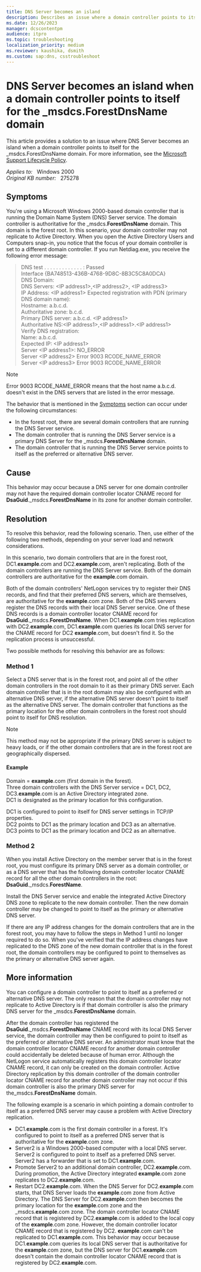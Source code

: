 ```yaml
---
title: DNS Server becomes an island
description: Describes an issue where a domain controller points to itself for the _msdcs.ForestDnsName domain.
ms.date: 12/26/2023
manager: dcscontentpm
audience: itpro
ms.topic: troubleshooting
localization_priority: medium
ms.reviewer: kaushika, dsmith
ms.custom: sap:dns, csstroubleshoot
---
```

# DNS Server becomes an island when a domain controller points to itself for the _msdcs.ForestDnsName domain

This article provides a solution to an issue where DNS Server becomes an island when a domain controller points to itself for the _msdcs.ForestDnsName domain. For more information, see the [Microsoft Support Lifecycle Policy](/lifecycle/).

_Applies to:_ &nbsp; Windows 2000  
_Original KB number:_ &nbsp; 275278

## Symptoms

You're using a Microsoft Windows 2000-based domain controller that is running the Domain Name System (DNS) Server service. The domain controller is authoritative for the _msdcs.**ForestDnsName** domain. This domain is the forest root. In this scenario, your domain controller may not replicate to Active Directory. When you open the Active Directory Users and Computers snap-in, you notice that the focus of your domain controller is set to a different domain controller. If you run Netdiag.exe, you receive the following error message:

> DNS test . . . . . . . . . . . . . : Passed  
Interface {BA748513-436B-4768-9D8C-8B3C5C8A0DCA}  
DNS Domain:  
DNS Servers: \<IP address1>,\<IP address2>, \<IP address3>  
IP Address: \<IP address1> Expected registration with PDN (primary DNS domain name):  
Hostname: a.b.c.d.  
Authoritative zone: b.c.d.  
Primary DNS server: a.b.c.d. \<IP address1>  
Authoritative NS:\<IP address1>,\<IP address1>.\<IP address1>  
Verify DNS registration:  
Name: a.b.c.d.  
Expected IP: \<IP address1>  
Server \<IP address1>: NO_ERROR  
Server \<IP address2> Error 9003 RCODE_NAME_ERROR  
Server \<IP address3> Error 9003 RCODE_NAME_ERROR  

> [!NOTE]
> Error 9003 RCODE_NAME_ERROR means that the host name a.b.c.d. doesn't exist in the DNS servers that are listed in the error message.

The behavior that is mentioned in the [Symptoms](#symptoms) section can occur under the following circumstances:

- In the forest root, there are several domain controllers that are running the DNS Server service.
- The domain controller that is running the DNS Server service is a primary DNS Server for the _msdcs.**ForestDnsName** domain.
- The domain controller that is running the DNS Server service points to itself as the preferred or alternative DNS server.

## Cause

This behavior may occur because a DNS server for one domain controller may not have the required domain controller locator CNAME record for **DsaGuid**._msdcs.**ForestDnsName** in its zone for another domain controller.

## Resolution

To resolve this behavior, read the following scenario. Then, use either of the following two methods, depending on your server load and network considerations.

In this scenario, two domain controllers that are in the forest root, DC1.**example**.com and DC2.**example**.com, aren't replicating. Both of the domain controllers are running the DNS Server service. Both of the domain controllers are authoritative for the **example**.com domain.

Both of the domain controllers' NetLogon services try to register their DNS records, and find that their preferred DNS servers, which are themselves, are authoritative for the **example**.com zone. Both of the DNS servers register the DNS records with their local DNS Server service. One of these DNS records is a domain controller locator CNAME record for **DsaGuid**._msdcs.**ForestDnsName**. When DC1.**example**.com tries replication with DC2.**example**.com, DC1.**example**.com queries its local DNS server for the CNAME record for DC2 **example**.com, but doesn't find it. So the replication process is unsuccessful.

Two possible methods for resolving this behavior are as follows:

### Method 1

Select a DNS server that is in the forest root, and point all of the other domain controllers in the root domain to it as their primary DNS server. Each domain controller that is in the root domain may also be configured with an alternative DNS server, if the alternative DNS server doesn't point to itself as the alternative DNS server. The domain controller that functions as the primary location for the other domain controllers in the forest root should point to itself for DNS resolution.

> [!NOTE]
> This method may not be appropriate if the primary DNS server is subject to heavy loads, or if the other domain controllers that are in the forest root are geographically dispersed.

#### Example

Domain = **example**.com (first domain in the forest).  
Three domain controllers with the DNS Server service = DC1, DC2, DC3.**example**.com is an Active Directory integrated zone.  
DC1 is designated as the primary location for this configuration.

DC1 is configured to point to itself for DNS server settings in TCP/IP properties.  
DC2 points to DC1 as the primary location and DC3 as an alternative.  
DC3 points to DC1 as the primary location and DC2 as an alternative.

### Method 2

When you install Active Directory on the member server that is in the forest root, you must configure its primary DNS server as a domain controller, or as a DNS server that has the following domain controller locator CNAME record for all the other domain controllers in the root:  
**DsaGuid**._msdcs.**ForestName**.

Install the DNS Server service and enable the integrated Active Directory DNS zone to replicate to the new domain controller. Then the new domain controller may be changed to point to itself as the primary or alternative DNS server.

If there are any IP address changes for the domain controllers that are in the forest root, you may have to follow the steps in Method 1 until no longer required to do so. When you've verified that the IP address changes have replicated to the DNS zone of the new domain controller that is in the forest root, the domain controllers may be configured to point to themselves as the primary or alternative DNS server again.

## More information

You can configure a domain controller to point to itself as a preferred or alternative DNS server. The only reason that the domain controller may not replicate to Active Directory is if that domain controller is also the primary DNS server for the _msdcs.**ForestDnsName** domain.

After the domain controller has registered the **DsaGuid**._msdcs.**ForestDnsName** CNAME record with its local DNS Server service, the domain controller may then be configured to point to itself as the preferred or alternative DNS server. An administrator must know that the domain controller locator CNAME record for another domain controller could accidentally be deleted because of human error. Although the NetLogon service automatically registers this domain controller locator CNAME record, it can only be created on the domain controller. Active Directory replication by this domain controller of the domain controller locator CNAME record for another domain controller may not occur if this domain controller is also the primary DNS server for the_msdcs.**ForestDnsName** domain.

The following example is a scenario in which pointing a domain controller to itself as a preferred DNS server may cause a problem with Active Directory replication.

- DC1.**example**.com is the first domain controller in a forest. It's configured to point to itself as a preferred DNS server that is authoritative for the **example**.com zone.
- Server2 is a Windows 2000-based computer with a local DNS server. Server2 is configured to point to itself as a preferred DNS server. Server2 has a forwarder that is set to DC1.**example**.com.
- Promote Server2 to an additional domain controller, DC2.**example**.com. During promotion, the Active Directory integrated **example**.com zone replicates to DC2.**example**.com.
- Restart DC2.**example**.com. When the DNS Server for DC2.**example**.com starts, that DNS Server loads the **example**.com zone from Active Directory. The DNS Server for DC2.**example**.com then becomes the primary location for the **example**.com zone and the _msdcs.**example**.com zone. The domain controller locator CNAME record that is registered by DC2.**example**.com is added to the local copy of the **example**.com zone. However, the domain controller locator CNAME record that is registered by DC2. **example**.com can't be replicated to DC1.**example**.com. This behavior may occur because DC1.**example**.com queries its local DNS server that is authoritative for the **example**.com zone, but the DNS server for DC1.**example**.com doesn't contain the domain controller locator CNAME record that is registered by DC2.**example**.com.
